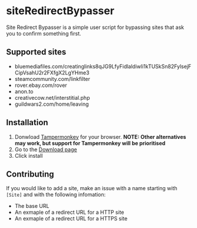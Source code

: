 # siteRedirectBypasser

Site Redirect Bypasser is a simple user script for bypassing sites that ask you to confirm something first.

## Supported sites ##

* bluemediafiles.com/creatinglinks8qJG9LfyFidlaldiwli1kTUSkSn82FylsejFCipVsahU2r2FXfgX2LgYHme3
* steamcommunity.com/linkfilter
* rover.ebay.com/rover
* anon.to
* creativecow.net/interstitial.php
* guildwars2.com/home/leaving

## Installation ##

1. Donwload [Tampermonkey](https://tampermonkey.net) for your browser. **NOTE: Other alternatives may work, but support for Tampermonkey will be prioritised**
2. Go to the [Download page](https://raw.githubusercontent.com/OrangutanGaming/siteRedirectBypasser/master/siteRedirectBypasser.user.js)
3. Click install

## Contributing ##

If you would like to add a site, make an issue with a name starting with `[Site]` and with the following infomation:
* The base URL
* An exmaple of a redirect URL for a HTTP site
* An exmaple of a redirect URL for a HTTPS site
